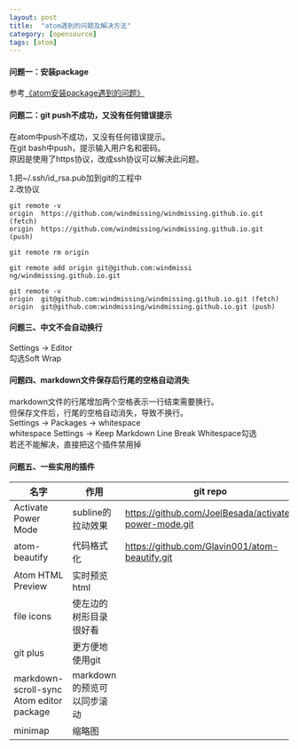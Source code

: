 ```yaml
---
layout: post
title:  "atom遇到的问题及解决方法"
category: [opensource]
tags: [atom]
---
```


#### 问题一：安装package

参考[《atom安装package遇到的问题》](http://windmissing.github.io/opensource/2016-11/atom-install-package-error.html)

#### 问题二：git push不成功，又没有任何错误提示

在atom中push不成功，又没有任何错误提示。  
在git bash中push，提示输入用户名和密码。  
原因是使用了https协议，改成ssh协议可以解决此问题。

1.把~/.ssh/id_rsa.pub加到git的工程中  
2.改协议  

```
git remote -v
origin  https://github.com/windmissing/windmissing.github.io.git (fetch)
origin  https://github.com/windmissing/windmissing.github.io.git (push)

git remote rm origin

git remote add origin git@github.com:windmissi
ng/windmissing.github.io.git

git remote -v
origin  git@github.com:windmissing/windmissing.github.io.git (fetch)
origin  git@github.com:windmissing/windmissing.github.io.git (push)
```

#### 问题三、中文不会自动换行

Settings -> Editor  
勾选Soft Wrap

#### 问题四、markdown文件保存后行尾的空格自动消失

markdown文件的行尾增加两个空格表示一行结束需要换行。  
但保存文件后，行尾的空格自动消失，导致不换行。  
Settings -> Packages -> whitespace  
whitespace Settings -> Keep Markdown Line Break Whitespace勾选  
若还不能解决，直接把这个插件禁用掉  

#### 问题五、一些实用的插件

|名字|作用|git repo|
|---|---|---|
|Activate Power Mode|subline的拉动效果|https://github.com/JoelBesada/activate-power-mode.git|
|atom-beautify|代码格式化|https://github.com/Glavin001/atom-beautify.git|
|Atom HTML Preview|实时预览html|
|file icons|使左边的树形目录很好看|
|git plus|更方便地使用git
|markdown-scroll-sync Atom editor package|markdown的预览可以同步滚动|
|minimap|缩略图|
